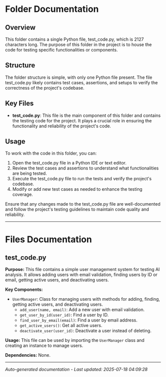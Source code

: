# Folder Documentation

## Overview
This folder contains a single Python file, test_code.py, which is 2127 characters long. The purpose of this folder in the project is to house the code for testing specific functionalities or components.

## Structure
The folder structure is simple, with only one Python file present. The file test_code.py likely contains test cases, assertions, and setups to verify the correctness of the project's codebase.

## Key Files
- **test_code.py**: This file is the main component of this folder and contains the testing code for the project. It plays a crucial role in ensuring the functionality and reliability of the project's code.

## Usage
To work with the code in this folder, you can:
1. Open the test_code.py file in a Python IDE or text editor.
2. Review the test cases and assertions to understand what functionalities are being tested.
3. Execute the test_code.py file to run the tests and verify the project's codebase.
4. Modify or add new test cases as needed to enhance the testing coverage.

Ensure that any changes made to the test_code.py file are well-documented and follow the project's testing guidelines to maintain code quality and reliability.

---

# Files Documentation

## test_code.py

**Purpose:** This file contains a simple user management system for testing AI analysis. It allows adding users with email validation, finding users by ID or email, getting active users, and deactivating users.

**Key Components:**
- `UserManager`: Class for managing users with methods for adding, finding, getting active users, and deactivating users.
  - `add_user(name, email)`: Add a new user with email validation.
  - `get_user_by_id(user_id)`: Find a user by ID.
  - `find_user_by_email(email)`: Find a user by email address.
  - `get_active_users()`: Get all active users.
  - `deactivate_user(user_id)`: Deactivate a user instead of deleting.
  
**Usage:** This file can be used by importing the `UserManager` class and creating an instance to manage users.

**Dependencies:** None.

---
*Auto-generated documentation - Last updated: 2025-07-18 04:09:28*
